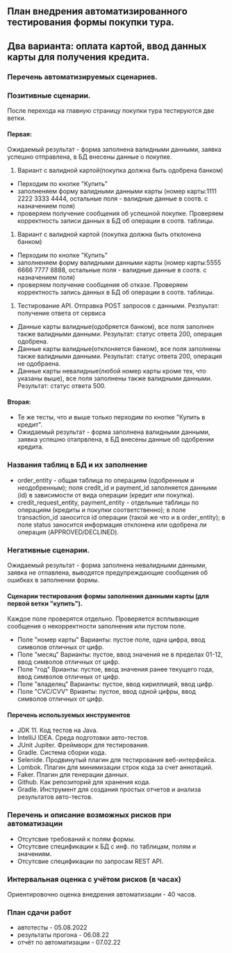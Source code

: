 ## План внедрения автоматизированного тестирования формы покупки тура. 
## Два варианта: оплата картой, ввод данных карты для получения кредита.

### Перечень  автоматизируемых сценариев.

### Позитивные сценарии.
После перехода на главную страницу покупки тура тестируются две ветки.

#### Первая:
Ожидаемый результат - форма заполнена валидными данными, заявка успешно отправлена, в БД внесены данные о покупке.
1. Вариант с валидной картой(покупка должна быть одобрена банком)
 - Перходим по кнопке "Купить"
 - заполненяем форму валидными данными карты (номер карты:1111 2222 3333 4444, остальные поля - валидные данные в соотв. с назначением поля)
 - проверяем получение сообщения об успешной покупке. Проверяем корректность записи данных в БД об операции в соотв. таблицы.
1. Вариант с валидной картой (покупка должна быть отклонена банком)
- Перходим по кнопке "Купить"
- заполненяем форму валидными данными карты (номер карты:5555 6666 7777 8888, остальные поля - валидные данные в соотв. с назначением поля)
- проверяем получение сообщения об отказе. Проверяем корректность запись данных в БД об операции в соотв. таблицы.
1. Тестирование API. Отправка  POST запросов с данными. Резлуьтат: получение ответа  от сервиса
- Данные карты валидные(одобряется банком), все поля заполнен также валидными данными. Результат: статус ответа 200, операция одобрена.
- Данные карты валидные(отклоняется банком), все поля заполнены также валидными данными. Результат: статус ответа 200, операция не одобраена.
- Данные карты невалидные(любой номер карты кроме тех, что указаны выше), все поля заполнены также валидными данными. Результат: статус ответа 500.
#### Вторая:
- Те же тесты, что и выше только перходим по кнопке "Купить в кредит".
- Ожидаемый результат - форма заполнена валидными данными, заявка успешно отапрвлена, в БД внесены данные об одобрении кредита.
### Названия таблиц в БД и их заполнение
- order_entity - общая таблица по операциям (одобренным и неодобренным); поля credit_id и payment_id заполняется данными (id)  в зависимости от вида операции (кредит или покупка).
- credit_request_entity, payment_entity - отдельные таблицы по операциям (кредиты и покупки соответственно); в поле transaction_id заносится id операции (такой же что и в order_entity); в поле  status заносится информация отклонена или одобрена ли операция (APPROVED/DECLINED).

### Негативные сценарии.
Ожидаемый результат - форма заполнена невалидными данными, заявка не отпавлена, выводятся предупреждающие сообщения об ошибках в заполнении формы.
#### Сценарии тестирования формы заполнения данными карты (для  первой ветки "купить").
Каждое поле проверятся отдельно. Проверяется всплывающие сообщения о некорректности заполнения или пустом поле.
- Поле "номер карты"
  Варианты: пустое поле, одна цифра, ввод символов отличных от цифр.
- Поле  "месяц"
  Варианты: пустое, ввод значения не в пределах 01-12, ввод символов отличных от цифр.
- Поле "год"
  Врианты: пустое, ввод значения ранее текущего года, ввод символов отличных от цифр.
- Поле "владелец"
  Варианты: пустое, ввод кириллицей, ввод цифр.
- Поле "CVC/CVV"
  Врианты: пустое, ввод одной цифры, ввод символов отличных от цифр.

#### Перечень используемых инструментов
- JDK 11. Код тестов на  Java.
- IntelliJ IDEA. Среда подготовки авто-тестов.
- JUnit Jupiter. Фреймворк для тестирования.
- Gradle. Система сборки кода.
- Selenide. Продвинутый плагин для тестирования веб-интерфейса.
- Lombok. Плагин для минимизации строк кода за счет аннотаций.
- Faker.  Плагин для генерации данных.
- Github. Как репозиторий для хранения кода.
- Gradle. Инструмент для создания простых отчетов и анализа результатов авто-тестов.

### Перечень и описание возможных рисков при автоматизации
- Отсутсвие требований к полям формы.
- Отсутсвие спецификации к БД с инф. по таблицам, полям и значениям.
- Отсутсвие спецификации по запросам REST API. 

### Интервальная оценка с учётом рисков (в часах)
Ориентировочно оценка внедрения автоматизации  -  40 часов.

### План сдачи работ 
- автотесты - 05.08.2022
- результаты прогона -  06.08.22
- отчёт по автоматизации - 07.02.22
